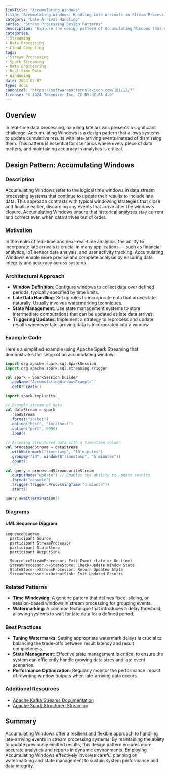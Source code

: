 ```yaml
---
linkTitle: "Accumulating Windows"
title: "Accumulating Windows: Handling Late Arrivals in Stream Processing"
category: "Late Arrival Handling"
series: "Stream Processing Design Patterns"
description: "Explore the design pattern of Accumulating Windows that efficiently manage late-arriving data in stream processing systems by updating cumulative results."
categories:
- Streaming
- Data Processing
- Cloud Computing
tags:
- Stream Processing
- Spark Streaming
- Data Engineering
- Real-time Data
- Windowing
date: 2024-07-07
type: docs
canonical: "https://softwarepatternslexicon.com/101/12/7"
license: "© 2024 Tokenizer Inc. CC BY-NC-SA 4.0"
---
```


## Overview

In real-time data processing, handling late arrivals presents a significant challenge. Accumulating Windows is a design pattern that allows systems to update cumulative results with late-arriving events instead of dismissing them. This pattern is essential for scenarios where every piece of data matters, and maintaining accuracy in analytics is critical.

## Design Pattern: Accumulating Windows

### Description

Accumulating Windows refer to the logical time windows in data stream processing systems that continue to update their results to include late data. This approach contrasts with typical windowing strategies that close and finalize earlier, discarding any events that arrive after the window's closure. Accumulating Windows ensure that historical analyses stay current and correct even when data arrives out of order.

### Motivation

In the realm of real-time and near-real-time analytics, the ability to incorporate late arrivals is crucial in many applications — such as financial analytics, IoT sensor data analysis, and user activity tracking. Accumulating Windows enable more precise and complete analysis by ensuring data integrity and accuracy across systems.

### Architectural Approach

- **Window Definition**: Configure windows to collect data over defined periods, typically specified by time limits.
- **Late Data Handling**: Set up rules to incorporate data that arrives late naturally. Usually involves watermarking techniques.
- **State Management**: Use state management systems to store intermediate computations that can be updated as late data arrives.
- **Triggering Updates**: Implement a strategy to reprocess and update results whenever late-arriving data is incorporated into a window.

### Example Code

Here's a simplified example using Apache Spark Streaming that demonstrates the setup of an accumulating window:

```scala
import org.apache.spark.sql.SparkSession
import org.apache.spark.sql.streaming.Trigger

val spark = SparkSession.builder
  .appName("AccumulatingWindowsExample")
  .getOrCreate()

import spark.implicits._

// Example stream of data
val dataStream = spark
  .readStream
  .format("socket")
  .option("host", "localhost")
  .option("port", 9999)
  .load()

// Assuming structured data with a timestamp column
val processedStream = dataStream
  .withWatermark("timestamp", "10 minutes")
  .groupBy("id", window($"timestamp", "5 minutes"))
  .count()

val query = processedStream.writeStream
  .outputMode("update") // Enables the ability to update results
  .format("console")
  .trigger(Trigger.ProcessingTime("1 minute"))
  .start()

query.awaitTermination()
```

### Diagrams

#### UML Sequence Diagram

```mermaid
sequenceDiagram
  participant Source
  participant StreamProcessor
  participant StateStore
  participant OutputSink

  Source->>StreamProcessor: Emit Event (Late or On-time)
  StreamProcessor->>StateStore: Check/Update Window State
  StateStore-->StreamProcessor: Return Updated State
  StreamProcessor->>OutputSink: Emit Updated Results
```

### Related Patterns

- **Time Windowing**: A generic pattern that defines fixed, sliding, or session-based windows in stream processing for grouping events.
- **Watermarking**: A common technique that introduces a delay threshold, allowing systems to wait for late data for a defined period.

### Best Practices

- **Tuning Watermarks**: Setting appropriate watermark delays is crucial to balancing the trade-offs between result latency and result completeness.
- **State Management**: Effective state management is critical to ensure the system can efficiently handle growing data sizes and late event scenarios.
- **Performance Optimization**: Regularly monitor the performance impact of rewriting window outputs when late-arriving data occurs.

### Additional Resources

- [Apache Kafka Streams Documentation](https://kafka.apache.org/documentation/streams/)
- [Apache Spark Structured Streaming](https://spark.apache.org/docs/latest/structured-streaming-programming-guide.html)

## Summary

Accumulating Windows offer a resilient and flexible approach to handling late-arriving events in stream processing systems. By maintaining the ability to update previously emitted results, this design pattern ensures more accurate analytics and reports in dynamic environments. Employing Accumulating Windows effectively involves careful planning on watermarking and state management to sustain system performance and data integrity.
